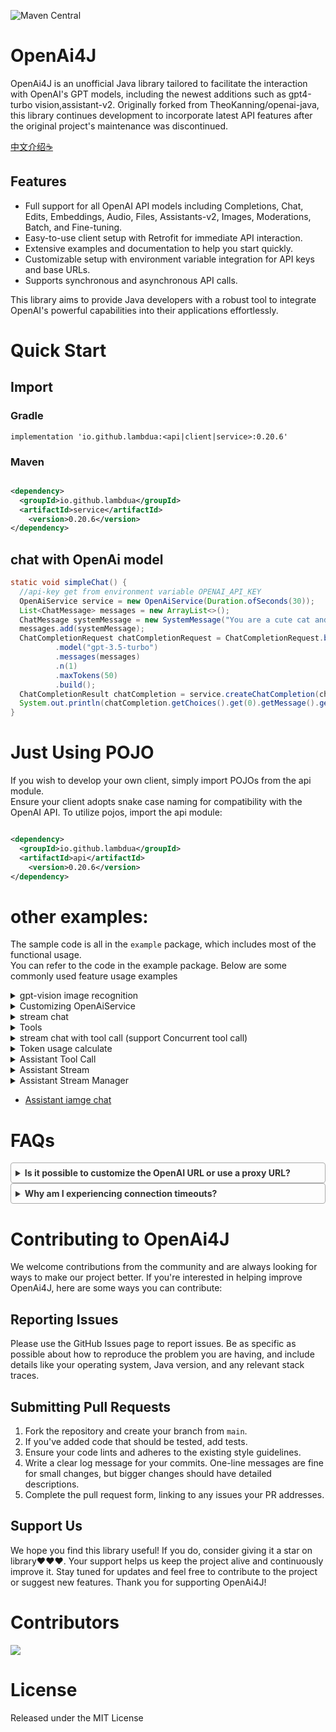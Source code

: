 ![Maven Central](https://img.shields.io/maven-central/v/io.github.lambdua/service?color=blue)

# OpenAi4J

OpenAi4J is an unofficial Java library tailored to facilitate the interaction with OpenAI's GPT models, including the
newest additions such as gpt4-turbo vision,assistant-v2. Originally forked from TheoKanning/openai-java, this library
continues development to incorporate latest API features after the original project's maintenance was discontinued.

[中文介绍☕](README-zh.md)

## Features

- Full support for all OpenAI API models including Completions, Chat, Edits, Embeddings, Audio, Files, Assistants-v2,
  Images, Moderations, Batch, and Fine-tuning.
- Easy-to-use client setup with Retrofit for immediate API interaction.
- Extensive examples and documentation to help you start quickly.
- Customizable setup with environment variable integration for API keys and base URLs.
- Supports synchronous and asynchronous API calls.

This library aims to provide Java developers with a robust tool to integrate OpenAI's powerful capabilities into their
applications effortlessly.

# Quick Start

## Import
### Gradle

`implementation 'io.github.lambdua:<api|client|service>:0.20.6'`
### Maven
```xml

<dependency>
  <groupId>io.github.lambdua</groupId>
  <artifactId>service</artifactId>
    <version>0.20.6</version>
</dependency>
```

## chat with OpenAi model

```java
static void simpleChat() {
  //api-key get from environment variable OPENAI_API_KEY
  OpenAiService service = new OpenAiService(Duration.ofSeconds(30));
  List<ChatMessage> messages = new ArrayList<>();
  ChatMessage systemMessage = new SystemMessage("You are a cute cat and will speak as such.");
  messages.add(systemMessage);
  ChatCompletionRequest chatCompletionRequest = ChatCompletionRequest.builder()
          .model("gpt-3.5-turbo")
          .messages(messages)
          .n(1)
          .maxTokens(50)
          .build();
  ChatCompletionResult chatCompletion = service.createChatCompletion(chatCompletionRequest);
  System.out.println(chatCompletion.getChoices().get(0).getMessage().getContent());
}
```

# Just Using POJO

If you wish to develop your own client, simply import POJOs from the api module.</br>
Ensure your client adopts snake case naming for compatibility with the OpenAI API.
To utilize pojos, import the api module:

```xml

<dependency>
  <groupId>io.github.lambdua</groupId>
  <artifactId>api</artifactId>
    <version>0.20.6</version>
</dependency>
```

# other examples:

The sample code is all in the `example` package, which includes most of the functional usage. </br>
You can refer to the code in the example package. Below are some commonly used feature usage examples

<details>
<summary>gpt-vision image recognition</summary>

```java
static void gptVision() {
  OpenAiService service = new OpenAiService(Duration.ofSeconds(20));
  final List<ChatMessage> messages = new ArrayList<>();
  final ChatMessage systemMessage = new SystemMessage("You are a helpful assistant.");
  //Here, the imageMessage is intended for image recognition
  final ChatMessage imageMessage = UserMessage.buildImageMessage("What's in this image?",
          "https://upload.wikimedia.org/wikipedia/commons/thumb/d/dd/Gfp-wisconsin-madison-the-nature-boardwalk.jpg/2560px-Gfp-wisconsin-madison-the-nature-boardwalk.jpg");
  messages.add(systemMessage);
  messages.add(imageMessage);

  ChatCompletionRequest chatCompletionRequest = ChatCompletionRequest.builder()
          .model("gpt-4-turbo")
          .messages(messages)
          .n(1)
          .maxTokens(200)
          .build();
  ChatCompletionChoice choice = service.createChatCompletion(chatCompletionRequest).getChoices().get(0);
  System.out.println(choice.getMessage().getContent());
}
```

</details>

<details>
<summary>Customizing OpenAiService</summary>
OpenAiService is versatile in its setup options, as demonstrated in the `example.ServiceCreateExample` within the example package.

```java
//0 Using the default configuration, read the environment variables OPENAI-API_KEY, OPENAI-API_BASE-URL as the default API_KEY and BASE-URL,
//encourage the use of environment variables to load the OpenAI API key
OpenAiService openAiService0 = new OpenAiService();
//1.Use the default base URL and configure service by default. Here, the base URL (key: OPENAI API BASE URL) will be obtained from the environment variable by default. If not, the default URL will be used“ https://api.openai.com/v 1/";
OpenAiService openAiService = new OpenAiService(API_KEY);
//2. Use custom base Url with default configuration of service
OpenAiService openAiService1 = new OpenAiService(API_KEY, BASE_URL);
//3.Custom expiration time
OpenAiService openAiService2 = new OpenAiService(API_KEY, Duration.ofSeconds(10));
//4. More flexible customization
//4.1. customize okHttpClient
OkHttpClient client = new OkHttpClient.Builder()
        //connection pool
        .connectionPool(new ConnectionPool(Runtime.getRuntime().availableProcessors() * 2, 30, TimeUnit.SECONDS))
        //Customized interceptors, such as retry interceptors, log interceptors, load balancing interceptors, etc
        // .addInterceptor(new RetryInterceptor())
        // .addInterceptor(new LogInterceptor())
        // .addInterceptor(new LoadBalanceInterceptor())
        // .proxy(new Proxy(Proxy.Type.HTTP, new InetSocketAddress("proxyHost", 8080)))
        .connectTimeout(2, TimeUnit.SECONDS)
        .writeTimeout(3, TimeUnit.SECONDS)
        .readTimeout(10, TimeUnit.SECONDS)
        .protocols(Arrays.asList(Protocol.HTTP_2, Protocol.HTTP_1_1))
        .build();
//4.2 Customizing Retorfit Configuration
Retrofit retrofit = OpenAiService.defaultRetrofit(client, OpenAiService.defaultObjectMapper(), BASE_URL);
OpenAiApi openAiApi = retrofit.create(OpenAiApi.class);
OpenAiService openAiService3 = new OpenAiService(openAiApi);
```

</details>

<details>
<summary>stream chat</summary>

```java
    static void streamChat() {
  //api-key get from environment variable OPENAI_API_KEY
  OpenAiService service = new OpenAiService(Duration.ofSeconds(30));
  List<ChatMessage> messages = new ArrayList<>();
  ChatMessage systemMessage = new SystemMessage("You are a cute cat and will speak as such.");
  messages.add(systemMessage);
  ChatCompletionRequest chatCompletionRequest = ChatCompletionRequest.builder()
          .model("gpt-3.5-turbo")
          .messages(messages)
          .n(1)
          .maxTokens(50)
          .build();
  service.streamChatCompletion(chatCompletionRequest).blockingForEach(System.out::println);
}
```

</details>

<details>
<summary>Tools</summary>
This library supports both the outdated method of function calls and the current tool-based approach.

First, we define a function object. The definition of a function object is flexible; you can use POJO to define it (
automatically serialized by JSON schema) or use methods like `map` and `FunctionDefinition` to define it. You can refer
to the code in the example package. Here, we define a weather query function object:

```java
public class Weather {
    @JsonPropertyDescription("City and state, for example: León, Guanajuato")
    public String location;
    @JsonPropertyDescription("The temperature unit, can be 'celsius' or 'fahrenheit'")
    @JsonProperty(required = true)
    public WeatherUnit unit;
}
public enum WeatherUnit {
    CELSIUS, FAHRENHEIT;
}
public static class WeatherResponse {
    public String location;
    public WeatherUnit unit;
    public int temperature;
    public String description;
    
    // constructor
}
```

Next, we declare the function and associate it with an executor, here simulating an API response:

```java
//First, a function to fetch the weather
public static FunctionDefinition weatherFunction() {
    return FunctionDefinition.<Weather>builder()
            .name("get_weather")
            .description("Get the current weather in a given location")
            .parametersDefinitionByClass(Weather.class)
            //The executor here is a lambda expression that accepts a Weather object and returns a Weather Response object
            .executor(w -> new WeatherResponse(w.location, w.unit, 25, "sunny"))
            .build();
}
```

Then, the service is used for a chatCompletion request, incorporating the tool:

```java
static void toolChat() {
    OpenAiService service = new OpenAiService(Duration.ofSeconds(30));
    final ChatTool tool = new ChatTool(ToolUtil.weatherFunction());
    final List<ChatMessage> messages = new ArrayList<>();
    final ChatMessage systemMessage = new SystemMessage("You are a helpful assistant.");
    final ChatMessage userMessage = new UserMessage("What is the weather in BeiJin?");
    messages.add(systemMessage);
    messages.add(userMessage);

    ChatCompletionRequest chatCompletionRequest = ChatCompletionRequest.builder()
            .model("gpt-3.5-turbo")
            .messages(messages)
            //Tools is a list; multiple tools can be included
            .tools(Collections.singletonList(tool))
            .toolChoice(ToolChoice.AUTO)
            .n(1)
            .maxTokens(100)
            .build();
    //Request is sent
    ChatCompletionChoice choice = service.createChatCompletion(chatCompletionRequest).getChoices().get(0);
    AssistantMessage toolCallMsg = choice.getMessage();
    ChatToolCall toolCall = toolCallMsg.getToolCalls().get(0);
    System.out.println(toolCall.getFunction());

    messages.add(toolCallMsg);
    messages.add(new ToolMessage("the weather is fine today.", toolCall.getId()));

    //submit tool call
    ChatCompletionRequest toolCallRequest = ChatCompletionRequest.builder()
            .model("gpt-3.5-turbo")
            .messages(messages)
            .n(1)
            .maxTokens(100)
            .build();
    ChatCompletionChoice toolCallChoice = service.createChatCompletion(toolCallRequest).getChoices().get(0);
    System.out.println(toolCallChoice.getMessage().getContent());
}
```

</details>  

<details>
<summary>stream chat with tool call (support Concurrent tool call)</summary>

```java
void streamChatMultipleToolCalls() {
    final List<FunctionDefinition> functions = Arrays.asList(
            //1. weather query
            FunctionDefinition.<ToolUtil.Weather>builder()
                    .name("get_weather")
                    .description("Get the current weather in a given location")
                    .parametersDefinitionByClass(ToolUtil.Weather.class)
                    .executor( w -> {
                        switch (w.location) {
                            case "tokyo":
                                return new ToolUtil.WeatherResponse(w.location, w.unit, 10, "cloudy");
                            case "san francisco":
                                return new ToolUtil.WeatherResponse(w.location, w.unit, 72, "sunny");
                            case "paris":
                                return new ToolUtil.WeatherResponse(w.location, w.unit, 22, "sunny");
                            default:
                                return new ToolUtil.WeatherResponse(w.location, w.unit, 0, "unknown");
                        }
                    }).build(),
            //2. city query
            FunctionDefinition.<ToolUtil.City>builder().name("getCities").description("Get a list of cities by time").parametersDefinitionByClass(ToolUtil.City.class).executor(v -> Arrays.asList("tokyo", "paris")).build()
    );
    final FunctionExecutorManager toolExecutor = new FunctionExecutorManager(functions);

    List<ChatTool> tools = new ArrayList<>();
    tools.add(new ChatTool(functions.get(0)));
    tools.add(new ChatTool(functions.get(1)));

    final List<ChatMessage> messages = new ArrayList<>();
    final ChatMessage systemMessage = new SystemMessage("You are a helpful assistant.");
    final ChatMessage userMessage = new UserMessage("What is the weather like in cities with weather on 2022-12-01 ?");
    messages.add(systemMessage);
    messages.add(userMessage);

    ChatCompletionRequest chatCompletionRequest = ChatCompletionRequest
            .builder()
            .model("gpt-3.5-turbo")
            .messages(messages)
            .tools(tools)
            .toolChoice(ToolChoice.AUTO)
            .n(1)
            .maxTokens(200)
            .build();

    AssistantMessage accumulatedMessage = service.mapStreamToAccumulator(service.streamChatCompletion(chatCompletionRequest))
            .blockingLast()
            .getAccumulatedMessage();

    List<ChatToolCall> toolCalls = accumulatedMessage.getToolCalls();

    ChatToolCall toolCall = toolCalls.get(0);
    ChatFunctionCall function = toolCall.getFunction();
    JsonNode jsonNode = toolExecutor.executeAndConvertToJson(function.getName(), function.getArguments());
    ToolMessage toolMessage = toolExecutor.executeAndConvertToChatMessage(function.getName(),function.getArguments(), toolCall.getId());
    messages.add(accumulatedMessage);
    messages.add(toolMessage);
    ChatCompletionRequest chatCompletionRequest2 = ChatCompletionRequest
            .builder()
            //3.5 there may be logical issues
            .model("gpt-3.5-turbo-0125")
            .messages(messages)
            .tools(tools)
            .toolChoice(ToolChoice.AUTO)
            .n(1)
            .maxTokens(100)
            .logitBias(new HashMap<>())
            .build();

    // ChatCompletionChoice choice2 = service.createChatCompletion(chatCompletionRequest2).getChoices().get(0);
    AssistantMessage accumulatedMessage2 = service.mapStreamToAccumulator(service.streamChatCompletion(chatCompletionRequest2))
            .blockingLast()
            .getAccumulatedMessage();
    messages.add(accumulatedMessage2);
    for (ChatToolCall weatherToolCall : accumulatedMessage2.getToolCalls()) {
        ChatFunctionCall call2 = weatherToolCall.getFunction();
        Object itemResult = toolExecutor.execute(call2.getName(), call2.getArguments());
        messages.add(toolExecutor.executeAndConvertToChatMessage(call2.getName(),call2.getArguments(), weatherToolCall.getId()));
    }

    ChatCompletionRequest chatCompletionRequest3 = ChatCompletionRequest
            .builder()
            .model("gpt-3.5-turbo")
            .messages(messages)
            .tools(tools)
            .toolChoice(ToolChoice.AUTO)
            .n(1)
            .maxTokens(100)
            .logitBias(new HashMap<>())
            .build();

    AssistantMessage accumulatedMessage3 = service.mapStreamToAccumulator(service.streamChatCompletion(chatCompletionRequest3))
            .blockingLast()
            .getAccumulatedMessage();
}

```

</details>
<details>
<summary>Token usage calculate</summary>

```java
public static void main(String... args) {
  List<ChatMessage> messages = new ArrayList<>();
  messages.add(new SystemMessage("Hello OpenAI 1."));
  messages.add(new SystemMessage("Hello OpenAI 2.   "));
  messages.add(new UserMessage(Arrays.asList(new ImageContent("text", "", new ImageUrl("dddd")))));
  int tokens_1 = TikTokensUtil.tokens(TikTokensUtil.ModelEnum.GPT_3_5_TURBO.getName(), messages);
  int tokens_2 = TikTokensUtil.tokens(TikTokensUtil.ModelEnum.GPT_3_5_TURBO.getName(), "Hello OpenAI 1.");
  int tokens_3 = TikTokensUtil.tokens(TikTokensUtil.ModelEnum.GPT_4_TURBO.getName(), messages);
}
```

</details>

<details>
<summary>Assistant Tool Call</summary>

```java
static void assistantToolCall() {
    OpenAiService service = new OpenAiService();
    FunctionExecutorManager executor = new FunctionExecutorManager(Collections.singletonList(ToolUtil.weatherFunction()));
    AssistantRequest assistantRequest = AssistantRequest.builder()
            .model("gpt-3.5-turbo").name("weather assistant")
            .instructions("You are a weather assistant responsible for calling the weather API to return weather information based on the location entered by the user")
            .tools(Collections.singletonList(new FunctionTool(ToolUtil.weatherFunction())))
            .temperature(0D)
            .build();
    Assistant assistant = service.createAssistant(assistantRequest);
    String assistantId = assistant.getId();
    ThreadRequest threadRequest = ThreadRequest.builder().build();
    Thread thread = service.createThread(threadRequest);
    String threadId = thread.getId();

    MessageRequest messageRequest = MessageRequest.builder()
            .content("What's the weather of Xiamen?")
            .build();
    //add message to thread
    service.createMessage(threadId, messageRequest);
    RunCreateRequest runCreateRequest = RunCreateRequest.builder().assistantId(assistantId).build();

    Run run = service.createRun(threadId, runCreateRequest);

    Run retrievedRun = service.retrieveRun(threadId, run.getId());
    while (!(retrievedRun.getStatus().equals("completed"))
            && !(retrievedRun.getStatus().equals("failed"))
            && !(retrievedRun.getStatus().equals("expired"))
            && !(retrievedRun.getStatus().equals("incomplete"))
            && !(retrievedRun.getStatus().equals("requires_action"))) {
        retrievedRun = service.retrieveRun(threadId, run.getId());
    }
    System.out.println(retrievedRun);

    RequiredAction requiredAction = retrievedRun.getRequiredAction();
    List<ToolCall> toolCalls = requiredAction.getSubmitToolOutputs().getToolCalls();
    ToolCall toolCall = toolCalls.get(0);
    ToolCallFunction function = toolCall.getFunction();
    String toolCallId = toolCall.getId();

    SubmitToolOutputsRequest submitToolOutputsRequest = SubmitToolOutputsRequest.ofSingletonToolOutput(toolCallId, executor.executeAndConvertToJson(function.getName(),function.getArguments()).toPrettyString());
    retrievedRun = service.submitToolOutputs(threadId, retrievedRun.getId(), submitToolOutputsRequest);

    while (!(retrievedRun.getStatus().equals("completed"))
            && !(retrievedRun.getStatus().equals("failed"))
            && !(retrievedRun.getStatus().equals("expired"))
            && !(retrievedRun.getStatus().equals("incomplete"))
            && !(retrievedRun.getStatus().equals("requires_action"))) {
        retrievedRun = service.retrieveRun(threadId, run.getId());
    }

    System.out.println(retrievedRun);

    OpenAiResponse<Message> response = service.listMessages(threadId, MessageListSearchParameters.builder()
            .runId(retrievedRun.getId()).build());
    List<Message> messages = response.getData();
    messages.forEach(message -> {
        System.out.println(message.getContent());
    });

}
```

</details>

<details>
<summary>Assistant Stream </summary>

```java
static void assistantStream() throws JsonProcessingException {
  OpenAiService service = new OpenAiService();
  String assistantId;
  String threadId;

  AssistantRequest assistantRequest = AssistantRequest.builder()
          .model("gpt-3.5-turbo").name("weather assistant")
          .instructions("You are a weather assistant responsible for calling the weather API to return weather information based on the location entered by the user")
          .tools(Collections.singletonList(new FunctionTool(ToolUtil.weatherFunction())))
          .temperature(0D)
          .build();
  Assistant assistant = service.createAssistant(assistantRequest);
  assistantId = assistant.getId();

    //general response
  Flowable<AssistantSSE> threadAndRunStream = service.createThreadAndRunStream(
          CreateThreadAndRunRequest.builder()
                  .assistantId(assistantId)
                  //no tools are used here
                  .toolChoice(ToolChoice.NONE)
                  .thread(ThreadRequest.builder()
                          .messages(Collections.singletonList(
                                  MessageRequest.builder()
                                          .content("hello what can you help me with?")
                                          .build()
                          ))
                          .build())
                  .build()
  );

  ObjectMapper objectMapper = new ObjectMapper();
  TestSubscriber<AssistantSSE> subscriber1 = new TestSubscriber<>();
  threadAndRunStream
          .doOnNext(System.out::println)
          .blockingSubscribe(subscriber1);

  Optional<AssistantSSE> runStepCompletion = subscriber1.values().stream().filter(item -> item.getEvent().equals(StreamEvent.THREAD_RUN_STEP_COMPLETED)).findFirst();
  RunStep runStep = objectMapper.readValue(runStepCompletion.get().getData(), RunStep.class);
  System.out.println(runStep.getStepDetails());

    // Function call stream
  threadId = runStep.getThreadId();
  service.createMessage(threadId, MessageRequest.builder().content("Please help me check the weather in Beijing").build());
  Flowable<AssistantSSE> getWeatherFlowable = service.createRunStream(threadId, RunCreateRequest.builder()
          //Force the use of the get weather function here
          .assistantId(assistantId)
          .toolChoice(new ToolChoice(new Function("get_weather")))
          .build()
  );

  TestSubscriber<AssistantSSE> subscriber2 = new TestSubscriber<>();
  getWeatherFlowable
          .doOnNext(System.out::println)
          .blockingSubscribe(subscriber2);

  AssistantSSE requireActionSse = subscriber2.values().get(subscriber2.values().size() - 2);
  Run requireActionRun = objectMapper.readValue(requireActionSse.getData(), Run.class);
  RequiredAction requiredAction = requireActionRun.getRequiredAction();
  List<ToolCall> toolCalls = requiredAction.getSubmitToolOutputs().getToolCalls();
  ToolCall toolCall = toolCalls.get(0);
  String callId = toolCall.getId();

  System.out.println(toolCall.getFunction());
    // Submit function call results
    Flowable<AssistantSSE> toolCallResponseFlowable = service.submitToolOutputsStream(threadId, requireActionRun.getId(), SubmitToolOutputsRequest.ofSingletonToolOutput(callId, "The weather in Beijing is sunny"));
  TestSubscriber<AssistantSSE> subscriber3 = new TestSubscriber<>();
  toolCallResponseFlowable
          .doOnNext(System.out::println)
          .blockingSubscribe(subscriber3);

  Optional<AssistantSSE> msgSse = subscriber3.values().stream().filter(item -> StreamEvent.THREAD_MESSAGE_COMPLETED.equals(item.getEvent())).findFirst();
  Message message = objectMapper.readValue(msgSse.get().getData(), Message.class);
  String responseContent = message.getContent().get(0).getText().getValue();
  System.out.println(responseContent);
}
```

</details>


<details>
<summary>Assistant Stream Manager</summary>

By using the `AssistantEventHandler` class and the `AssistantStreamManager` class, it is easier to manage the streaming
calls of Assistant `AssistantEventHandler` contains all Assistant stream event callback hooks, and you can implement
different events as needed:

```java
    /**
     * You can implement various event callbacks for Assistant Event Handlers according to your own needs, making it convenient for you to handle various events related to Assistant
     */
    private static class LogHandler implements AssistantEventHandler {
        @Override
        public void onEvent(AssistantSSE sse) {
            //every event will call this method
        }

        @Override
        public void onRunCreated(Run run) {
            System.out.println("start run: " + run.getId());
        }

        @Override
        public void onEnd() {
            System.out.println("stream end");
        }

        @Override
        public void onMessageDelta(MessageDelta messageDelta) {
            System.out.println(messageDelta.getDelta().getContent().get(0).getText());
        }

        @Override
        public void onMessageCompleted(Message message) {
            System.out.println("message completed");
        }

        @Override
        public void onMessageInComplete(Message message) {
            System.out.println("message in complete");
        }

        @Override
        public void onError(Throwable error) {
            System.out.println("error:" + error.getMessage());
        }
    }
```

`AssistantStreamManager` arranges and manages various events in the stream, supporting synchronous/asynchronous
retrieval of content from the stream,
which can be obtained through the manager. Below is a usage example, for more examples, please refer
to `AssistantStreamManagerTest.java`.

```java
    static void streamTest() {
    OpenAiService service = new OpenAiService();
    //1. create assistant
    AssistantRequest assistantRequest = AssistantRequest.builder()
            .model("gpt-3.5-turbo").name("weather assistant")
            .instructions("You are a weather assistant responsible for calling the weather API to return weather information based on the location entered by the user")
            .tools(Collections.singletonList(new FunctionTool(ToolUtil.weatherFunction())))
            .temperature(0D)
            .build();
    Assistant assistant = service.createAssistant(assistantRequest);
    String assistantId = assistant.getId();

    System.out.println("assistantId:" + assistantId);
    ThreadRequest threadRequest = ThreadRequest.builder()
            .build();
    Thread thread = service.createThread(threadRequest);
    String threadId = thread.getId();
    System.out.println("threadId:" + threadId);
    MessageRequest messageRequest = MessageRequest.builder()
            .content("What can you help me with?")
            .build();
    service.createMessage(threadId, messageRequest);
    RunCreateRequest runCreateRequest = RunCreateRequest.builder()
            .assistantId(assistantId)
            .toolChoice(ToolChoice.AUTO)
            .build();

    //blocking
    // AssistantStreamManager blockedManagere = AssistantStreamManager.syncStart(service.createRunStream(threadId, runCreateRequest), new LogHandler());
    //async
    AssistantStreamManager streamManager = AssistantStreamManager.start(service.createRunStream(threadId, runCreateRequest), new LogHandler());


    //Other operations can be performed here...
    boolean completed = streamManager.isCompleted();


    // you can shut down the streamManager if you want to stop the stream
    streamManager.shutDown();

    //waiting for completion
    streamManager.waitForCompletion();
    // all of flowable events
    List<AssistantSSE> eventMsgsHolder = streamManager.getEventMsgsHolder();

    Optional<Run> currentRun = streamManager.getCurrentRun();
    // get the accumulated message
    streamManager.getAccumulatedMsg().ifPresent(msg -> {
        System.out.println("accumulatedMsg:" + msg);
    });
    service.deleteAssistant(assistantId);
    service.deleteThread(threadId);
}
```

</details>

- [Assistant iamge chat](./service/src/test/java/com/theokanning/openai/service/assistants/AssistantImageTest.java#L65-L90)

# FAQs

<details style="border: 1px solid #aaa; border-radius: 4px; padding: 0.5em;">
<summary style="font-weight: bold; color: #333;">Is it possible to customize the OpenAI URL or use a proxy URL?</summary>
<p style="padding: 0.5em; margin: 0; color: #555;">Yes, you can specify a URL when constructing OpenAiService, which will serve as the base URL.But we recommend using the
environment variable OPENAI_API_BASE_URL and OPENAI_API_KEY to load the OpenAI API key.</p>
</details>

<details style="border: 1px solid #aaa; border-radius: 4px; padding: 0.5em;">
<summary style="font-weight: bold; color: #333;">Why am I experiencing connection timeouts?</summary>
<p style="padding: 0.5em; margin: 0; color: #555;">Ensure your network is stable and your OpenAI server is accessible. If you face network instability, consider increasing the timeout duration.</p>
</details>

# Contributing to OpenAi4J

We welcome contributions from the community and are always looking for ways to make our project better. If you're
interested in helping improve OpenAi4J, here are some ways you can contribute:

## Reporting Issues

Please use the GitHub Issues page to report issues. Be as specific as possible about how to reproduce the problem you
are having, and include details like your operating system, Java version, and any relevant stack traces.

## Submitting Pull Requests

1. Fork the repository and create your branch from `main`.
2. If you've added code that should be tested, add tests.
3. Ensure your code lints and adheres to the existing style guidelines.
4. Write a clear log message for your commits. One-line messages are fine for small changes, but bigger changes should
   have detailed descriptions.
5. Complete the pull request form, linking to any issues your PR addresses.

## Support Us

We hope you find this library useful! If you do, consider giving it a star on library❤️❤️❤️. Your support helps us keep
the project alive and continuously improve it. Stay tuned for updates and feel free to contribute to the project or
suggest new features.
Thank you for supporting OpenAi4J!

# Contributors

<!-- ALL-CONTRIBUTORS-LIST:START - Do not remove or modify this section -->
<!-- prettier-ignore-start -->
<!-- markdownlint-disable -->

<!-- markdownlint-restore -->
<!-- prettier-ignore-end -->

<!-- ALL-CONTRIBUTORS-LIST:END -->

<a href="https://github.com/Lambdua/openai4j/graphs/contributors">
  <img src="https://contrib.rocks/image?repo=Lambdua/openai4j" />
</a>

# License
Released under the MIT License



